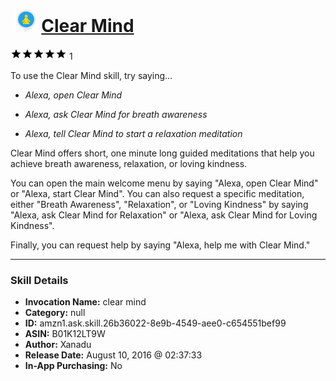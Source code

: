 # &nbsp;<img src="skill_icon" alt="Clear Mind icon" width="36"> [Clear Mind](http://alexa.amazon.com/#skills/amzn1.ask.skill.26b36022-8e9b-4549-aee0-c654551bef99)
![5 stars](../../images/ic_star_black_18dp_1x.png)![5 stars](../../images/ic_star_black_18dp_1x.png)![5 stars](../../images/ic_star_black_18dp_1x.png)![5 stars](../../images/ic_star_black_18dp_1x.png)![5 stars](../../images/ic_star_black_18dp_1x.png) 1

To use the Clear Mind skill, try saying...

* *Alexa, open Clear Mind*

* *Alexa, ask Clear Mind for breath awareness*

* *Alexa, tell Clear Mind to start a relaxation meditation*

Clear Mind offers short, one minute long guided meditations that help you achieve breath awareness, relaxation, or loving kindness. 

You can open the main welcome menu by saying "Alexa, open Clear Mind" or "Alexa, start Clear Mind". You can also request a specific meditation, either "Breath Awareness", "Relaxation", or "Loving Kindness" by saying "Alexa, ask Clear Mind for Relaxation" or "Alexa, ask Clear Mind for Loving Kindness".

Finally, you can request help by saying "Alexa, help me with Clear Mind."

***

### Skill Details

* **Invocation Name:** clear mind
* **Category:** null
* **ID:** amzn1.ask.skill.26b36022-8e9b-4549-aee0-c654551bef99
* **ASIN:** B01K12LT9W
* **Author:** Xanadu
* **Release Date:** August 10, 2016 @ 02:37:33
* **In-App Purchasing:** No

